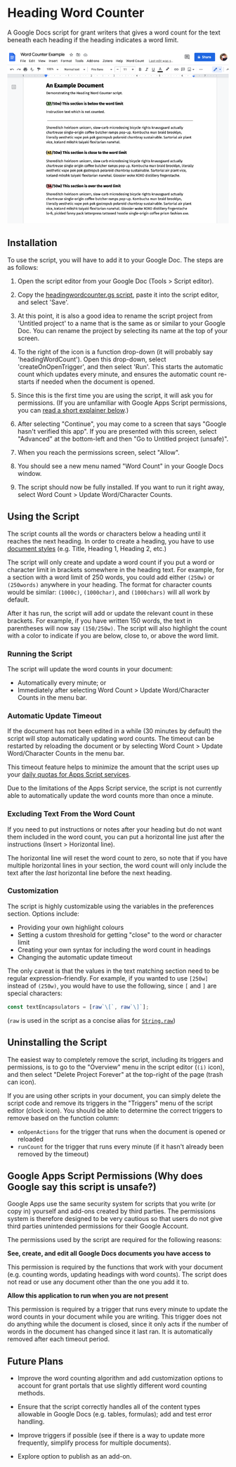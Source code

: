 # Heading Word Counter

A Google Docs script for grant writers that gives a word count for the text beneath each heading if the heading indicates a word limit.

![](https://github.com/tallcoleman/heading-word-counter/blob/main/assets/example.png)

## Installation

To use the script, you will have to add it to your Google Doc. The steps are as follows:

1. Open the script editor from your Google Doc (Tools > Script editor).

2. Copy the [headingwordcounter.gs script](https://github.com/tallcoleman/heading-word-counter/blob/main/headingwordcounter.gs), paste it into the script editor, and select 'Save'.

3. At this point, it is also a good idea to rename the script project from 'Untitled project' to a name that is the same as or similar to your Google Doc. You can rename the project by selecting its name at the top of your screen.

4. To the right of the icon is a function drop-down (it will probably say 'headingWordCount'). Open this drop-down, select 'createOnOpenTrigger', and then select 'Run'. This starts the automatic count which updates every minute, and ensures the automatic count re-starts if needed when the document is opened.

5. Since this is the first time you are using the script, it will ask you for permissions. (If you are unfamiliar with Google Apps Script permissions, you can [read a short explainer below](#google-apps-script-permissions-why-does-google-say-this-script-is-unsafe).)

6. After selecting "Continue", you may come to a screen that says "Google hasn't verified this app". If you are presented with this screen, select "Advanced" at the bottom-left and then "Go to Untitled project (unsafe)".

7. When you reach the permissions screen, select "Allow".

8. You should see a new menu named "Word Count" in your Google Docs window.

9.  The script should now be fully installed. If you want to run it right away, select Word Count > Update Word/Character Counts.


## Using the Script

The script counts all the words or characters below a heading until it reaches the next heading. In order to create a heading, you have to use [document styles](https://support.google.com/docs/answer/116338) (e.g. Title, Heading 1, Heading 2, etc.)

The script will only create and update a word count if you put a word or character limit in brackets somewhere in the heading text. For example, for a section with a word limit of 250 words, you could add either `(250w)` or `(250words)` anywhere in your heading. The format for character counts would be similar: `(1000c)`, `(1000char)`, and `(1000chars)` will all work by default.

After it has run, the script will add or update the relevant count in these brackets. For example, if you have written 150 words, the text in parentheses will now say `(150/250w)`. The script will also highlight the count with a color to indicate if you are below, close to, or above the word limit.

### Running the Script

The script will update the word counts in your document:
* Automatically every minute; or
* Immediately after selecting Word Count > Update Word/Character Counts in the menu bar.

### Automatic Update Timeout

If the document has not been edited in a while (30 minutes by default) the script will stop automatically updating word counts. The timeout can be restarted by reloading the document or by selecting Word Count > Update Word/Character Counts in the menu bar.

This timeout feature helps to minimize the amount that the script uses up your [daily quotas for Apps Script services](https://developers.google.com/apps-script/guides/services/quotas?hl=en).

Due to the limitations of the Apps Script service, the script is not currently able to automatically update the word counts more than once a minute.

### Excluding Text From the Word Count

If you need to put instructions or notes after your heading but do not want them included in the word count, you can put a horizontal line just after the instructions (Insert > Horizontal line).

The horizontal line will reset the word count to zero, so note that if you have multiple horizontal lines in your section, the word count will only include the text after the _last_ horizontal line before the next heading.

### Customization
The script is highly customizable using the variables in the preferences section. Options include:

* Providing your own highlight colours
* Setting a custom threshold for getting "close" to the word or character limit
* Creating your own syntax for including the word count in headings
* Changing the automatic update timeout

The only caveat is that the values in the text matching section need to be regular expression–friendly. For example, if you wanted to use `[250w]` instead of `(250w)`, you would have to use the following, since `[` and `]` are special characters:

```javascript
const textEncapsulators = [raw`\[`, raw`\]`];
```

(`raw` is used in the script as a concise alias for [`String.raw`](https://developer.mozilla.org/en-US/docs/Web/JavaScript/Reference/Global_Objects/String/raw))

## Uninstalling the Script

The easiest way to completely remove the script, including its triggers and permissions, is to go to the "Overview" menu in the script editor (`(i)` icon), and then select "Delete Project Forever" at the top-right of the page (trash can icon).

If you are using other scripts in your document, you can simply delete the script code and remove its triggers in the "Triggers" menu of the script editor (clock icon). You should be able to determine the correct triggers to remove based on the function column:

* `onOpenActions` for the trigger that runs when the document is opened or reloaded
* `runCount` for the trigger that runs every minute (if it hasn't already been removed by the timeout)


## Google Apps Script Permissions (Why does Google say this script is unsafe?)
Google Apps use the same security system for scripts that you write (or copy in) yourself and add-ons created by third parties. The permissions system is therefore designed to be very cautious so that users do not give third parties unintended permissions for their Google Account.

The permissions used by the script are required for the following reasons:

**See, create, and edit all Google Docs documents you have access to**

This permission is required by the functions that work with your document (e.g. counting words, updating headings with word counts). The script does not read or use any document other than the one you add it to.

**Allow this application to run when you are not present**

This permission is required by a trigger that runs every minute to update the word counts in your document while you are writing. This trigger does not do anything while the document is closed, since it only acts if the number of words in the document has changed since it last ran. It is automatically removed after each timeout period.


## Future Plans

* Improve the word counting algorithm and add customization options to account for grant portals that use slightly different word counting methods.

* Ensure that the script correctly handles all of the content types allowable in Google Docs (e.g. tables, formulas); add and test error handling.

* Improve triggers if possible (see if there is a way to update more frequently, simplify process for multiple documents).

* Explore option to publish as an add-on.
